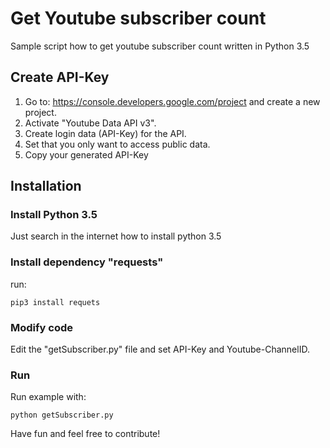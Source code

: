 # Get Youtube subscriber count
Sample script how to get youtube subscriber count written in Python 3.5

## Create API-Key
1. Go to: https://console.developers.google.com/project and create a new project.
2. Activate "Youtube Data API v3".
3. Create login data (API-Key) for the API.
4. Set that you only want to access public data.
5. Copy your generated API-Key

## Installation
### Install Python 3.5
Just search in the internet how to install python 3.5

### Install dependency "requests"
run: 
```
pip3 install requets
```

### Modify code
Edit the "getSubscriber.py" file and set API-Key and Youtube-ChannelID.

### Run
Run example with:
```
python getSubscriber.py
```

Have fun and feel free to contribute!

